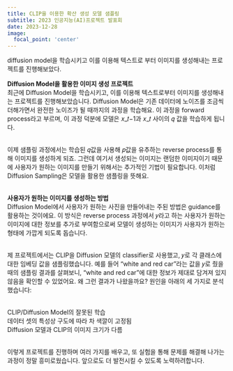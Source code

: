 ```yaml
---
title: CLIP을 이용한 확산 생성 모델 샘플링
subtitle: 2023 인공지능(AI)프로젝트 발표회
date: 2023-12-28
image:
  focal_point: 'center'
---
```


diffusion model을 학습시키고 이를 이용해 텍스트로 부터 이미지를 생성해내는 프로젝트를 진행해보았다. 

<!--more-->

**Diffusion Model을 활용한 이미지 생성 프로젝트**<br>
최근에 Diffusion Model을 학습시키고, 이를 이용해 텍스트로부터 이미지를 생성해내는 프로젝트를 진행해보았습니다. Diffusion Model은 기존 데이터에 노이즈를 조금씩 더해가면서 완전한 노이즈가 될 때까지의 과정을 학습해요. 이 과정을 forward process라고 부르며, 이 과정 덕분에 모델은 𝑥_𝑡−1과 𝑥_𝑡 사이의 𝑞 값을 학습하게 됩니다.<br><br>

이제 샘플링 과정에서는 학습된 𝑞값을 사용해 𝑝값을 유추하는 reverse process를 통해 이미지를 생성하게 되죠. 그런데 여기서 생성되는 이미지는 랜덤한 이미지이기 때문에 사용자가 원하는 이미지를 만들기 위해서는 추가적인 기법이 필요합니다. 이처럼 Diffusion Sampling은 모델을 활용한 샘플링을 뜻해요.<br><br>

**사용자가 원하는 이미지를 생성하는 방법**<br>
Diffusion Model에서 사용자가 원하는 사진을 만들어내는 주된 방법은 guidance를 활용하는 것이에요. 이 방식은 reverse process 과정에서 𝑦라고 하는 사용자가 원하는 이미지에 대한 정보를 추가로 부여함으로써 모델이 생성하는 이미지가 사용자가 원하는 형태에 가깝게 되도록 돕습니다.<br><br>

제 프로젝트에서는 CLIP을 Diffusion 모델의 classifier로 사용했고, 𝑦로 각 클래스에 대한 임베딩 값을 샘플링했습니다. 예를 들어 “white and red car”라는 값을 𝑦로 줬을 때의 샘플링 결과를 살펴보니, “white and red car”에 대한 정보가 제대로 담겨져 있지 않음을 확인할 수 있었어요. 왜 그런 결과가 나왔을까요? 원인을 아래의 세 가지로 분석했습니다:<br><br>

CLIP/Diffusion Model의 잘못된 학습<br>
데이터 셋의 특성상 구도에 따라 차 색깔이 고정됨<br>
Diffusion 모델과 CLIP의 이미지 크기가 다름<br><br>

이렇게 프로젝트를 진행하며 여러 가지를 배우고, 또 실험을 통해 문제를 해결해 나가는 과정이 정말 흥미로웠습니다. 앞으로도 더 발전시킬 수 있도록 노력하려합니다.<br><br>

